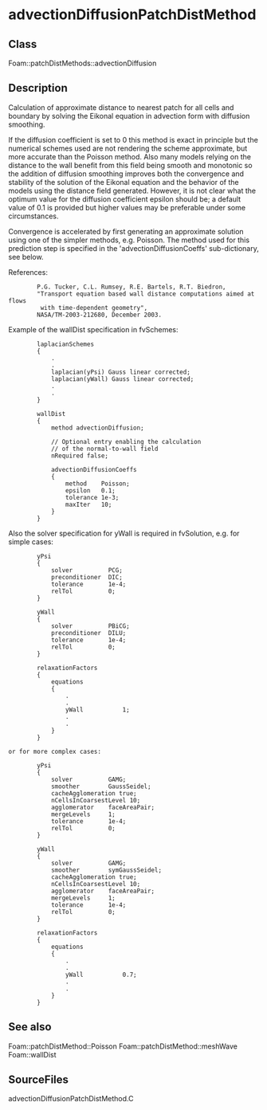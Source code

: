 # advectionDiffusionPatchDistMethod 
## Class
Foam::patchDistMethods::advectionDiffusion

## Description
Calculation of approximate distance to nearest patch for all cells and
boundary by solving the Eikonal equation in advection form with diffusion
smoothing.

If the diffusion coefficient is set to 0 this method is exact in principle
but the numerical schemes used are not rendering the scheme approximate, but
more accurate than the Poisson method.  Also many models relying on the
distance to the wall benefit from this field being smooth and monotonic so
the addition of diffusion smoothing improves both the convergence and
stability of the solution of the Eikonal equation and the behavior of the
models using the distance field generated.  However, it is not clear what
the optimum value for the diffusion coefficient epsilon should be; a
default value of 0.1 is provided but higher values may be preferable under
some circumstances.

Convergence is accelerated by first generating an approximate solution
using one of the simpler methods, e.g. Poisson.  The method used for
this prediction step is specified in the 'advectionDiffusionCoeffs'
sub-dictionary, see below.

References:
```
        P.G. Tucker, C.L. Rumsey, R.E. Bartels, R.T. Biedron,
        "Transport equation based wall distance computations aimed at flows
         with time-dependent geometry",
        NASA/TM-2003-212680, December 2003.
```

Example of the wallDist specification in fvSchemes:
```
        laplacianSchemes
        {
            .
            .
            laplacian(yPsi) Gauss linear corrected;
            laplacian(yWall) Gauss linear corrected;
            .
            .
        }

        wallDist
        {
            method advectionDiffusion;

            // Optional entry enabling the calculation
            // of the normal-to-wall field
            nRequired false;

            advectionDiffusionCoeffs
            {
                method    Poisson;
                epsilon   0.1;
                tolerance 1e-3;
                maxIter   10;
            }
        }
```
Also the solver specification for yWall is required in fvSolution, e.g.
for simple cases:
```
        yPsi
        {
            solver          PCG;
            preconditioner  DIC;
            tolerance       1e-4;
            relTol          0;
        }

        yWall
        {
            solver          PBiCG;
            preconditioner  DILU;
            tolerance       1e-4;
            relTol          0;
        }

        relaxationFactors
        {
            equations
            {
                .
                .
                yWall           1;
                .
                .
            }
        }

or for more complex cases:

        yPsi
        {
            solver          GAMG;
            smoother        GaussSeidel;
            cacheAgglomeration true;
            nCellsInCoarsestLevel 10;
            agglomerator    faceAreaPair;
            mergeLevels     1;
            tolerance       1e-4;
            relTol          0;
        }

        yWall
        {
            solver          GAMG;
            smoother        symGaussSeidel;
            cacheAgglomeration true;
            nCellsInCoarsestLevel 10;
            agglomerator    faceAreaPair;
            mergeLevels     1;
            tolerance       1e-4;
            relTol          0;
        }

        relaxationFactors
        {
            equations
            {
                .
                .
                yWall           0.7;
                .
                .
            }
        }
```

## See also
Foam::patchDistMethod::Poisson
Foam::patchDistMethod::meshWave
Foam::wallDist

## SourceFiles
advectionDiffusionPatchDistMethod.C


